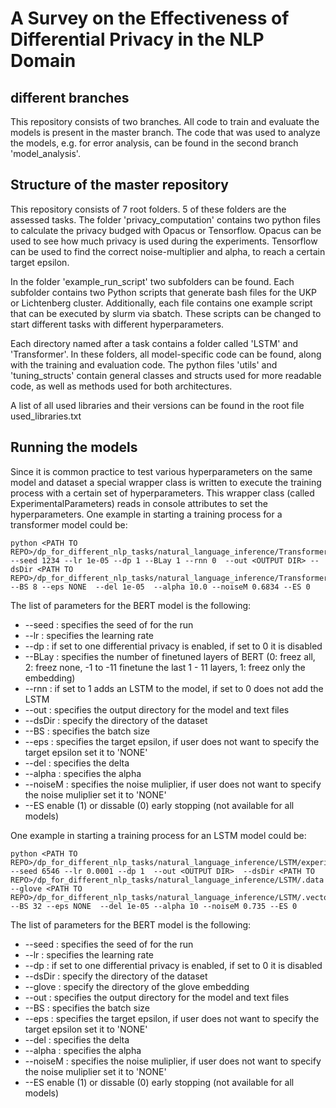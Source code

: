 # A Survey on the Effectiveness of Differential Privacy in the NLP Domain

## different branches
This repository consists of two branches. All code to train and evaluate the models is present in the master branch. The code that was used to analyze the models, e.g. for error analysis, can be found in the second branch 'model_analysis'.

## Structure of the master repository
This repository consists of 7 root folders. 5 of these folders are the assessed tasks. The folder 'privacy_computation' contains two python files to calculate the privacy budged with Opacus or Tensorflow. Opacus can be used to see how much privacy is used during the experiments. Tensorflow can be used to find the correct noise-multiplier and alpha, to reach a certain target epsilon.

In the folder 'example_run_script' two subfolders can be found. Each subfolder contains two Python scripts that generate bash files for the UKP or Lichtenberg cluster. Additionally, each file contains one example script that can be executed by slurm via sbatch. These scripts can be changed to start different tasks with different hyperparameters. 

Each directory named after a task contains a folder called 'LSTM' and 
'Transformer'. In these folders, all model-specific code can be found, along with the training and evaluation code. The python files 'utils' and 'tuning_structs' contain general classes and structs used for more readable code, as well as methods used for both architectures.

A list of all used libraries and their versions can be found in the root file used_libraries.txt

## Running the models
Since it is common practice to test various hyperparameters on the same model and dataset a special wrapper class is written to execute the training process with a certain set of hyperparameters. This wrapper class (called ExperimentalParameters) reads in console attributes to set the hyperparameters. One example in starting a training process for a transformer model could be:
```
python <PATH TO REPO>/dp_for_different_nlp_tasks/natural_language_inference/Transformer/experiment_parameters.py --seed 1234 --lr 1e-05 --dp 1 --BLay 1 --rnn 0  --out <OUTPUT DIR> --dsDir <PATH TO REPO>/dp_for_different_nlp_tasks/natural_language_inference/Transformer/snli_1.0/ --BS 8 --eps NONE  --del 1e-05  --alpha 10.0 --noiseM 0.6834 --ES 0
```
The list of parameters for the BERT model is the following:
<ul>
<li>--seed : specifies the seed of for the run</li>
<li>--lr : specifies the learning rate</li>
<li>--dp : if set to one differential privacy is enabled, if set to 0 it is disabled</li>
<li>--BLay : specifies the number of finetuned layers of BERT (0: freez all, 2: freez none, -1 to -11 finetune the last 1 - 11 layers, 1: freez only the embedding)</li>
<li>--rnn : if set to 1 adds an LSTM to the model, if set to 0 does not add the LSTM</li>
<li>--out : specifies the output directory for the model and text files</li>
<li>--dsDir : specify the directory of the dataset</li>
<li>--BS : specifies the batch size</li>
<li>--eps : specifies the target epsilon, if user does not want to specify the target epsilon set it to 'NONE'</li>
<li>--del : specifies the delta</li>
<li>--alpha : specifies the alpha</li>
<li>--noiseM : specifies the noise muliplier, if user does not want to specify the noise muliplier set it to 'NONE'</li>
<li>--ES enable (1) or dissable (0) early stopping (not available for all models)</li>
</ul>

One example in starting a training process for an LSTM model could be:
```
python <PATH TO REPO>/dp_for_different_nlp_tasks/natural_language_inference/LSTM/experiment_parameters.py --seed 6546 --lr 0.0001 --dp 1  --out <OUTPUT DIR>  --dsDir <PATH TO REPO>/dp_for_different_nlp_tasks/natural_language_inference/LSTM/.data --glove <PATH TO REPO>/dp_for_different_nlp_tasks/natural_language_inference/LSTM/.vector_cache --BS 32 --eps NONE  --del 1e-05 --alpha 10 --noiseM 0.735 --ES 0
```
The list of parameters for the BERT model is the following:
<ul>
<li>--seed : specifies the seed of for the run</li>
<li>--lr : specifies the learning rate</li>
<li>--dp : if set to one differential privacy is enabled, if set to 0 it is disabled</li>
<li>--dsDir : specify the directory of the dataset</li>
<li>--glove : specify the directory of the glove embedding</li>
<li>--out : specifies the output directory for the model and text files</li>
<li>--BS : specifies the batch size</li>
<li>--eps : specifies the target epsilon, if user does not want to specify the target epsilon set it to 'NONE'</li>
<li>--del : specifies the delta</li>
<li>--alpha : specifies the alpha</li>
<li>--noiseM : specifies the noise muliplier, if user does not want to specify the noise muliplier set it to 'NONE'</li>
<li>--ES enable (1) or dissable (0) early stopping (not available for all models)</li>
</ul>

